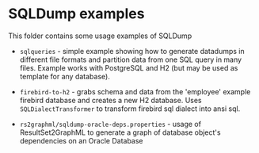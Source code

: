 
SQLDump examples
================

This folder contains some usage examples of SQLDump

- `sqlqueries` - simple example showing how to generate datadumps in different file formats and 
  partition data from one SQL query in many files. 
  Example works with PostgreSQL and H2 (but may be used as template for any database).

- `firebird-to-h2` - grabs schema and data from the 'employee' example firebird database and 
  creates a new H2 database. Uses `SQLDialectTransformer` to transform firebird sql dialect into
  ansi sql.

- `rs2graphml/sqldump-oracle-deps.properties` - usage of ResultSet2GraphML to
  generate a graph of database object's dependencies on an Oracle Database
